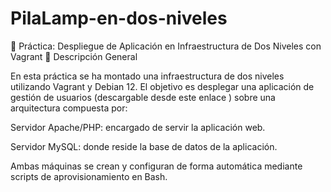 # PilaLamp-en-dos-niveles
🚀 Práctica: Despliegue de Aplicación en Infraestructura de Dos Niveles con Vagrant
📘 Descripción General

En esta práctica se ha montado una infraestructura de dos niveles utilizando Vagrant y Debian 12.
El objetivo es desplegar una aplicación de gestión de usuarios (descargable desde este enlace
) sobre una arquitectura compuesta por:

Servidor Apache/PHP: encargado de servir la aplicación web.

Servidor MySQL: donde reside la base de datos de la aplicación.

Ambas máquinas se crean y configuran de forma automática mediante scripts de aprovisionamiento en Bash.
